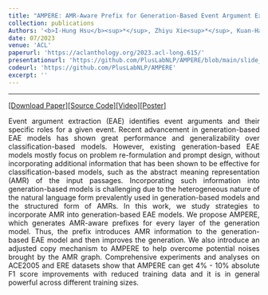 ```yaml
---
title: "AMPERE: AMR-Aware Prefix for Generation-Based Event Argument Extraction Model"
collection: publications
Authors: '<b>I-Hung Hsu</b><sup>*</sup>, Zhiyu Xie<sup>*</sup>, Kuan-Hao Huang, Prem Natarajan, Nanyun Peng.'
date: 07/2023
venue: 'ACL'
paperurl: 'https://aclanthology.org/2023.acl-long.615/'
presentationurl: 'https://github.com/PlusLabNLP/AMPERE/blob/main/slide_AMPERE_Virtual_Video.mp4'
codeurl: 'https://github.com/PlusLabNLP/AMPERE'
excerpt: ''
---
```

---
<a href='https://aclanthology.org/2023.acl-long.615/' target="_blank">[Download Paper]</a><a href='https://github.com/PlusLabNLP/AMPERE' target="_blank">[Source Code]</a><a href='https://github.com/PlusLabNLP/AMPERE/blob/main/slide_AMPERE_Virtual_Video.mp4' target="_blank">[Video]</a><a href='https://github.com/PlusLabNLP/AMPERE/blob/main/AMPERE_Poster.pdf' target="_blank">[Poster]</a>

<p align="justify">
Event argument extraction (EAE) identifies event arguments and their specific roles for a given event. Recent advancement in generation-based EAE models has shown great performance and generalizability over classification-based models. However, existing generation-based EAE models mostly focus on problem re-formulation and prompt design, without incorporating additional information that has been shown to be effective for classification-based models, such as the abstract meaning representation (AMR) of the input passages. Incorporating such information into generation-based models is challenging due to the heterogeneous nature of the natural language form prevalently used in generation-based models and the structured form of AMRs. In this work, we study strategies to incorporate AMR into generation-based EAE models. We propose AMPERE, which generates AMR-aware prefixes for every layer of the generation model. Thus, the prefix introduces AMR information to the generation-based EAE model and then improves the generation. We also introduce an adjusted copy mechanism to AMPERE to help overcome potential noises brought by the AMR graph. Comprehensive experiments and analyses on ACE2005 and ERE datasets show that AMPERE can get 4% - 10% absolute F1 score improvements with reduced training data and it is in general powerful across different training sizes.
</p>